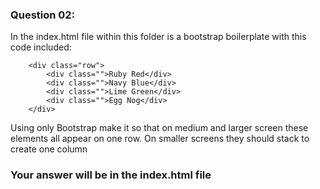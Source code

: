 ### Question 02:

In the index.html file within this folder is a bootstrap boilerplate with this code included:

```
    <div class="row">
        <div class="">Ruby Red</div>
        <div class="">Navy Blue</div>
        <div class="">Lime Green</div>
        <div class="">Egg Nog</div>
    </div>
```

Using only Bootstrap make it so that on medium and larger screen these elements all appear on one row. On smaller screens they should stack to create one column

### Your answer will be in the index.html file